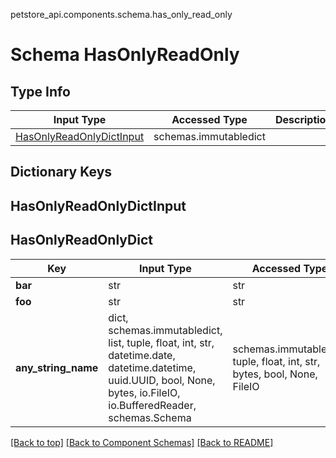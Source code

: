 petstore_api.components.schema.has_only_read_only
# Schema HasOnlyReadOnly

## Type Info
Input Type | Accessed Type | Description | Notes
------------ | ------------- | ------------- | -------------
[HasOnlyReadOnlyDictInput](#hasonlyreadonlydictinput) | schemas.immutabledict |  |

## Dictionary Keys
## HasOnlyReadOnlyDictInput
## HasOnlyReadOnlyDict

Key | Input Type | Accessed Type | Description | Notes
------------ | ------------- | ------------- | ------------- | -------------
**bar** | str | str |  | [optional]
**foo** | str | str |  | [optional]
**any_string_name** | dict, schemas.immutabledict, list, tuple, float, int, str, datetime.date, datetime.datetime, uuid.UUID, bool, None, bytes, io.FileIO, io.BufferedReader, schemas.Schema | schemas.immutabledict, tuple, float, int, str, bytes, bool, None, FileIO | any string name can be used but the value must be the correct type | [optional]

[[Back to top]](#top) [[Back to Component Schemas]](../../../README.md#Component-Schemas) [[Back to README]](../../../README.md)
